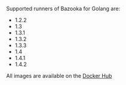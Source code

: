 Supported runners of Bazooka for Golang are:

* 1.2.2
* 1.3
* 1.3.1
* 1.3.2
* 1.3.3
* 1.4
* 1.4.1
* 1.4.2

All images are available on the [Docker Hub](https://registry.hub.docker.com/repos/bazooka/)
